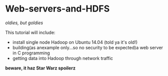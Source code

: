 # Web-servers-and-HDFS

<i> oldies, but goldies</i>

This tutorial will include:

- install single node Hadoop on Ubuntu 14.04 (told ya it's old!) 
- building(as  anexample only...so no security to be expected)a web server in C programming
- getting data into Hadoop through network traffic


**beware, it haz Star Warz spoilerz**
